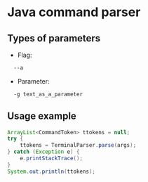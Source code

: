# Java command parser

## Types of parameters
* Flag:
```sh
  --a
```
* Parameter: 
```sh
  -g text_as_a_parameter
```
## Usage example
```java
ArrayList<CommandToken> ttokens = null;
try {
    ttokens = TerminalParser.parse(args);
} catch (Exception e) {
    e.printStackTrace();
}
System.out.println(ttokens);
```